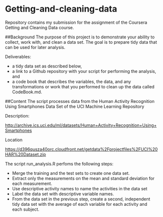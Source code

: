 Getting-and-cleaning-data
=========================

Repository contains my submission for the assignment of the Coursera Getting and Cleaning Data course.

##Background
The purpose of this project is to demonstrate your ability to collect, work with, and clean a data set. The goal is to prepare tidy data that can be used for later analysis. 

Deliverables: 
* a tidy data set as described below, 
* a link to a Github repository with your script for performing the analysis, and 
* a code book that describes the variables, the data, and any transformations or work that you performed to clean up the data called CodeBook.md. 

##Content
The script processes data from the Human Activity Recognition Using Smartphones Data Set of the UCI Machine Learning Repository 

Description:

http://archive.ics.uci.edu/ml/datasets/Human+Activity+Recognition+Using+Smartphones 

Location

https://d396qusza40orc.cloudfront.net/getdata%2Fprojectfiles%2FUCI%20HAR%20Dataset.zip 

The script run_analysis.R perfoms the following steps:
* Merge the training and the test sets to create one data set.
* Extract only the measurements on the mean and standard deviation for each measurement. 
* Use descriptive activity names to name the activities in the data set
* Label the data set with descriptive variable names. 
* From the data set in the previous step, create a second, independent tidy data set with the average of each variable for each activity and each subject.

